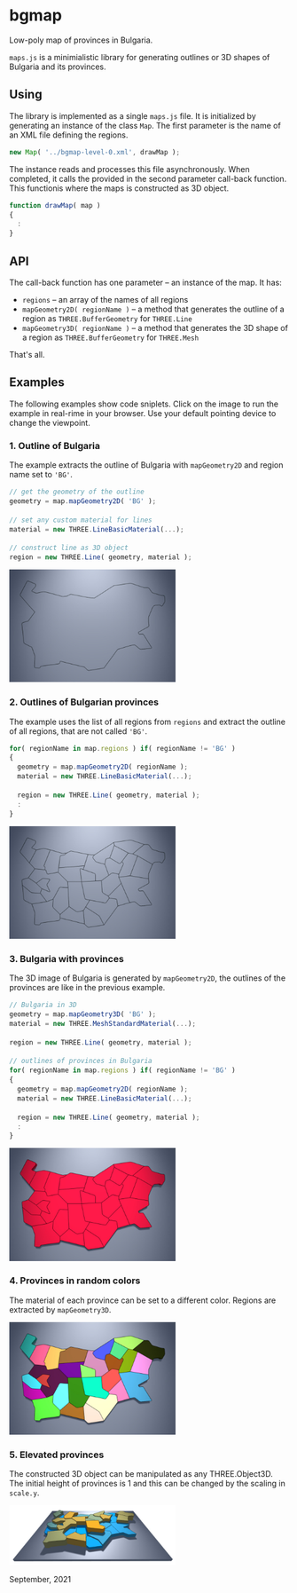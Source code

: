 # bgmap
Low-poly map of provinces in Bulgaria.

`maps.js` is a minimialistic library for generating
outlines or 3D shapes of Bulgaria and its provinces.


## Using

The library is implemented as a single `maps.js` file.
It is initialized by generating an instance of the class `Map`.
The first parameter is the name of an XML file defining
the regions.

```javascript
new Map( '../bgmap-level-0.xml', drawMap );
```

The instance reads and processes this file asynchronously. When completed, it calls the provided
in the second parameter call-back function. This functionis
where the maps is constructed as 3D object.

```javascript
function drawMap( map )
{
  :
}  
```


## API

The call-back function has one parameter &ndash; an instance
of the map. It has:

* `regions` &ndash; an array of the names of all regions
* `mapGeometry2D( regionName )` &ndash; a method that generates the outline of a region as `THREE.BufferGeometry` for `THREE.Line`
* `mapGeometry3D( regionName )` &ndash; a method that generates the 3D shape of a region as `THREE.BufferGeometry` for `THREE.Mesh`

That's all.


## Examples

The following examples show code sniplets. Click on the image 
to run the example in real-rime in your browser. Use your
default pointing device to change the viewpoint.


### 1. Outline of Bulgaria

The example extracts the outline of Bulgaria with
`mapGeometry2D` and region name set to `'BG'`.

```javascript
// get the geometry of the outline
geometry = map.mapGeometry2D( 'BG' );

// set any custom material for lines
material = new THREE.LineBasicMaterial(...);

// construct line as 3D object
region = new THREE.Line( geometry, material );
```

[<img src="examples/example-1.jpg" width="300">](https://boytchev.github.io/bgmap/examples/example-1.html)


### 2. Outlines of Bulgarian provinces

The example uses the list of all regions from `regions`
and extract the outline of all regions, that are not
called `'BG'`.

```javascript
for( regionName in map.regions ) if( regionName != 'BG' )
{
  geometry = map.mapGeometry2D( regionName );
  material = new THREE.LineBasicMaterial(...);
	
  region = new THREE.Line( geometry, material );
  :	
}
```

[<img src="examples/example-2.jpg" width="300">](https://boytchev.github.io/bgmap/examples/example-2.html)



### 3. Bulgaria with provinces

The 3D image of Bulgaria is generated by `mapGeometry2D`,
the outlines of the provinces are like in the previous example.

```javascript
// Bulgaria in 3D
geometry = map.mapGeometry3D( 'BG' );
material = new THREE.MeshStandardMaterial(...);

region = new THREE.Line( geometry, material );

// outlines of provinces in Bulgaria
for( regionName in map.regions ) if( regionName != 'BG' )
{
  geometry = map.mapGeometry2D( regionName );
  material = new THREE.LineBasicMaterial(...);
	
  region = new THREE.Line( geometry, material );
  :	
}
```

[<img src="examples/example-3.jpg" width="300">](https://boytchev.github.io/bgmap/examples/example-3.html)


### 4. Provinces in random colors

The material of each province can be set to a different
color. Regions are extracted by `mapGeometry3D`.

[<img src="examples/example-4.jpg" width="300">](https://boytchev.github.io/bgmap/examples/example-4.html)


### 5. Elevated provinces

The constructed 3D object can be manipulated as any THREE.Object3D. The initial height of provinces is 1
and this can be changed by the scaling in `scale.y`.

[<img src="examples/example-5.jpg" width="300">](https://boytchev.github.io/bgmap/examples/example-5.html)


September, 2021


